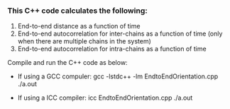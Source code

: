 ### This C++ code calculates the following:

1) End-to-end distance as a function of time
2) End-to-end autocorrelation for inter-chains as a function of time (only when there are multiple chains in the system)
3) End-to-end autocorrelation for intra-chains as a function of time

Compile and run the C++ code as below:

* If using a GCC compuler:
    gcc -lstdc++ -lm  EndtoEndOrientation.cpp
    ./a.out
    
* If using a ICC compiler:
    icc EndtoEndOrientation.cpp
    ./a.out
